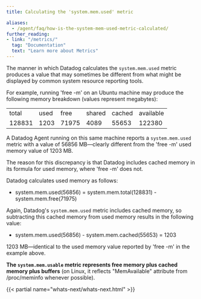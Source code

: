 ```yaml
---
title: Calculating the 'system.mem.used' metric

aliases:
  - /agent/faq/how-is-the-system-mem-used-metric-calculated/
further_reading:
- link: "/metrics/"
  tag: "Documentation"
  text: "Learn more about Metrics"
---
```


The manner in which Datadog calculates the `system.mem.used` metric produces a value that may sometimes be different from what might be displayed by common system resource reporting tools.

For example, running 'free -m' on an Ubuntu machine may produce the following memory breakdown (values represent megabytes):

|        |      |       |        |        |           |
| :---   | :--- | :---  | :---   | :---   | :---      |
| total  | used | free  | shared | cached | available |
| 128831 | 1203 | 71975 | 4089   | 55653  | 122380    |

A Datadog Agent running on this same machine reports a `system.mem.used` metric with a value of 56856 MB—clearly different from the 'free -m' used memory value of 1203 MB.

The reason for this discrepancy is that Datadog includes cached memory in its formula for used memory, where 'free -m' does not.

Datadog calculates used memory as follows:

* system.mem.used(56856) = system.mem.total(128831) - system.mem.free(71975)

Again, Datadog's `system.mem.used` metric includes cached memory, so subtracting this cached memory from used memory results in the following value:

* system.mem.used(56856) - system.mem.cached(55653) = 1203

1203 MB—identical to the used memory value reported by 'free -m' in the example above.

**The `system.mem.usable` metric represents free memory plus cached memory plus buffers** (on Linux, it reflects "MemAvailable" attribute from /proc/meminfo whenever possible).

{{< partial name="whats-next/whats-next.html" >}}


